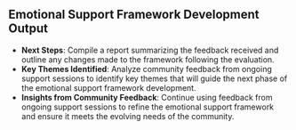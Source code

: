 

## Emotional Support Framework Development Output

- **Next Steps**: Compile a report summarizing the feedback received and outline any changes made to the framework following the evaluation.
- **Key Themes Identified**: Analyze community feedback from ongoing support sessions to identify key themes that will guide the next phase of the emotional support framework development.
- **Insights from Community Feedback**: Continue using feedback from ongoing support sessions to refine the emotional support framework and ensure it meets the evolving needs of the community.